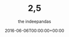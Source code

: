 ---
title: "2,5"
date: 2016-06-06T00:00:00+00:00
draft: false
author: "the indeepandas"
cover: "the-indeepandas/the-indeepandas-25-large.jpg"
tracks: [
    { title: "V.I.A.", length: "02:27", is_explicit: true },
    { title: "(Rum's Like A) Water", length: "02:35", is_explicit: false },
    { title: "Prepanda", length: "02:36", is_explicit: false },
    { title: "Panda", length: "02:28", is_explicit: true },
    { title: "I'm Cool as a Vodka", length: "02:16", is_explicit: false },
    { title: "Bar Mile", length: "02:48", is_explicit: false },
    { title: "Alcotrash", length: "02:41", is_explicit: true },
    { title: "809 Days", length: "03:56", is_explicit: false },
    { title: "Учился на тройки", length: "03:56", is_explicit: true },
    { title: "Дивлюсь я на небо", length: "04:37", is_explicit: true }
]
services: [
    { type: "apple", url: "https://music.apple.com/us/album/2-5/1117642482" },
    { type: "deezer", url: "https://www.deezer.com/ru/album/13212070" },
    { type: "spotify", url: "https://open.spotify.com/album/1CeTeKzAB1fBd3Y4mspZcW" },
    { type: "yandex", url: "https://music.yandex.ru/album/3516728" },
    { type: "youtube", url: "https://music.youtube.com/playlist?list=OLAK5uy_k3wokbyRpIuPy2hfdwrE_Tx2oR3Zg2VgE" },
    { type: "vk", url: "https://vk.com/music/album/-2000045587_5045587_c88b82337f369d8f17" }
]
tags: 
    - "the indeepandas"
    - "noise rock"
---